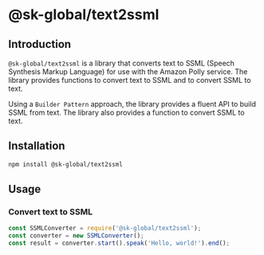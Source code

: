 # @sk-global/text2ssml

## Introduction

`@sk-global/text2ssml` is a library that converts text to SSML (Speech Synthesis Markup Language) for use with the Amazon Polly service. The library provides functions to convert text to SSML and to convert SSML to text.

Using a `Builder Pattern` approach, the library provides a fluent API to build SSML from text. The library also provides a function to convert SSML to text.

## Installation

```bash
npm install @sk-global/text2ssml
```

## Usage

### Convert text to SSML

```javascript
const SSMLConverter = require('@sk-global/text2ssml');
const converter = new SSMLConverter();
const result = converter.start().speak('Hello, world!').end();
```
